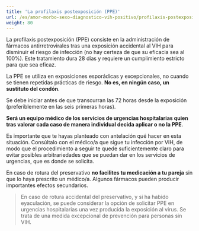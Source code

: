 ```yaml
---
title: 'La profilaxis postexposición (PPE)'
url: /es/amor-morbo-sexo-diagnostico-vih-positivo/profilaxis-postexposicion-ppe/
weight: 80
---
```


La profilaxis postexposición (PPE) consiste en la administración de fármacos antirretrovirales tras una exposición accidental al VIH para disminuir el riesgo de infección (no hay certeza de que su eficacia sea al 100%). Este tratamiento dura 28 días y requiere un cumplimiento estricto para que sea eficaz.

La PPE se utiliza en exposiciones esporádicas y excepcionales, no cuando se tienen repetidas prácticas de riesgo. **No es, en ningún caso, un sustituto del condón**.

Se debe iniciar antes de que transcurran las 72 horas desde la exposición (preferiblemente en las seis primeras horas).

**Será un equipo médico de los servicios de urgencias hospitalarias quien tras valorar cada caso de manera individual decida aplicar o no la PPE**.

Es importante que te hayas planteado con antelación qué hacer en esta situación. Consúltalo con el médico/a que sigue tu infección por VIH, de modo que el procedimiento a seguir te quede suficientemente claro para evitar posibles arbitrariedades que se puedan dar en los servicios de urgencias, que es donde se solicita.

En caso de rotura del preservativo **no facilites tu medicación a tu pareja** sin que lo haya prescrito un médico/a. Algunos fármacos pueden producir importantes efectos secundarios.

> En caso de rotura accidental del preservativo, y si ha habido eyaculación, se puede considerar la opción de solicitar PPE en urgencias hospitalarias una vez producida la exposición al virus. Se trata de una medida excepcional de prevención para personas sin VIH.